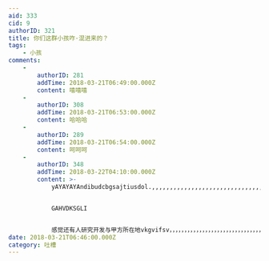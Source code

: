 ```yaml
---
aid: 333
cid: 9
authorID: 321
title: 你们这群小孩咋·混进来的？
tags:
    - 小孩
comments:
    -
        authorID: 281
        addTime: 2018-03-21T06:49:00.000Z
        content: 嘻嘻嘻
    -
        authorID: 308
        addTime: 2018-03-21T06:53:00.000Z
        content: 哈哈哈
    -
        authorID: 289
        addTime: 2018-03-21T06:54:00.000Z
        content: 呵呵呵
    -
        authorID: 348
        addTime: 2018-03-22T04:10:00.000Z
        content: >-
            yAYAYAYAndibudcbgsajtiusdol.,,,,,,,,,,,,,,,,,,,,,,,,,,,,,,,,,,,,,,,,,,,,,,,,,,,,,,,,,,,,,,,,,,,,,,,,,,,,,,,,,,,,,,,,,,,,,,,,,,,,,,,,,,,,,,,,,,,,,,,,,,,,,,,,,,,,,,,,,,,,,,,,,,,,,,,,,,,,,,,,,,,,,,,,,,,,,,,,,,,,,,,,',,,,,,,,,,,,,,,,,,,,,,,,,,,,,,,,,,,,,,,,,!


            GAHVDKSGLI


            感觉还有人研究开发与甲方所在地vkgvifsv，，，，，，，，，，，，，，，，，，，，，，，，，，，，，，，，，，，，，，，，，，，，，，，，，看到这里的是啥子啊哈哈
date: 2018-03-21T06:46:00.000Z
category: 吐槽
---
```



